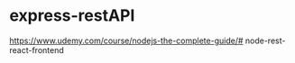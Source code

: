 # express-restAPI


https://www.udemy.com/course/nodejs-the-complete-guide/# node-rest-react-frontend
